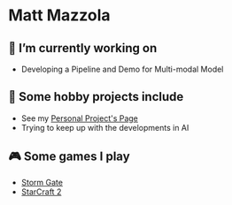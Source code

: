 # Matt Mazzola

## 🔭 I’m currently working on

- Developing a Pipeline and Demo for Multi-modal Model
  
## 🌱 Some hobby projects include

- See my [Personal Project's Page](http://mattmazzola.github.io/)
- Trying to keep up with the developments in AI

## 🎮 Some games I play

- [Storm Gate](https://playstormgate.com/)
- [StarCraft 2](https://starcraft2.com/en-us/)